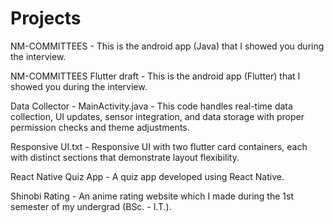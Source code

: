 # Projects

NM-COMMITTEES - This is the android app (Java) that I showed you during the interview.

NM-COMMITTEES Flutter draft - This is the android app (Flutter) that I showed you during the interview.

Data Collector - MainActivity.java - This code handles real-time data collection, UI updates, sensor integration, and data storage with proper permission checks and theme adjustments.

Responsive UI.txt - Responsive UI with two flutter card containers, each with distinct sections that demonstrate layout flexibility.

React Native Quiz App - A quiz app developed using React Native.

Shinobi Rating - An anime rating website which I made during the 1st semester of my undergrad (BSc. - I.T.).
